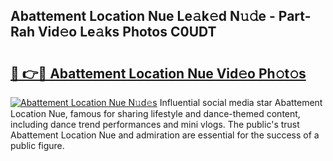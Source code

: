 ## Abattement Location Nue Le𝚊k𝚎d N𝚞𝚍e - Part-Rah Vid𝚎o Le𝚊ks Photos C0UDT

# <h2><a href="http://fbaikoh.evod.top/?m=Abattement+Location+Nue">🔗 👉🔴 Abattement Location Nue Vid𝚎o Ph𝚘t𝚘s</a></h2>

[![Abattement Location Nue N𝚞d𝚎s](https://i.imgur.com/8V9OHl7.gif)](http://fbaikoh.evod.top/?m=Abattement+Location+Nue)
Influential social media star Abattement Location Nue, famous for sharing lifestyle and dance-themed content, including dance trend performances and mini vlogs. The public's trust Abattement Location Nue and admiration are essential for the success of a public figure. 
